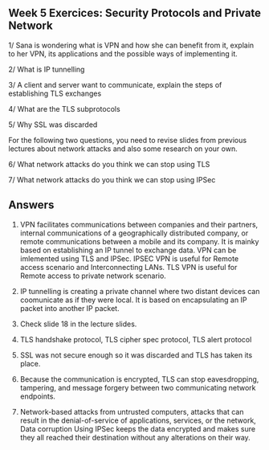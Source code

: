 ## Week 5 Exercices: Security Protocols and Private Network

1/ Sana is wondering what is VPN and how she can benefit from it, explain to her VPN, its applications and the possible ways of implementing it.

2/ What is IP tunnelling

3/ A client and server want to communicate, explain the steps of establishing TLS exchanges

4/ What are the TLS subprotocols

5/ Why SSL was discarded

For the following two questions, you need to revise slides from previous lectures about network attacks and also some research on your own.

6/ What network attacks do you think we can stop using TLS

7/ What network attacks do you think we can stop using IPSec


## Answers

1. VPN facilitates communications between companies and their partners, internal communications of a geographically distributed company, or remote communications between a mobile and its company. It is mainky based on establishing an IP tunnel to exchange data. VPN can be imlemented using TLS and IPSec. IPSEC VPN is useful for 
Remote access scenario and Interconnecting LANs. TLS VPN is useful for Remote access to private network scenario.

2. IP tunnelling is creating a private channel where two distant devices can coomunicate as if they were local. It is based on encapsulating an IP packet into another IP packet.

3. Check slide 18 in the lecture slides.

4. TLS handshake protocol, TLS cipher spec protocol, TLS alert protocol

5. SSL was not secure enough so it was discarded and TLS has taken its place.

6. Because the communication is encrypted, TLS can stop eavesdropping, tampering, and message forgery between two communicating network endpoints.

7. Network-based attacks from untrusted computers, attacks that can result in the denial-of-service of applications, services, or the network, Data corruption
Using IPSec  keeps the data encrypted and makes sure they all reached their destination without any alterations on their way.





